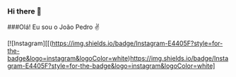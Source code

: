 ### Hi there 👋
###Olá! Eu sou o João Pedro ✌

[![Instagram][[(https://img.shields.io/badge/Instagram-E4405F?style=for-the-badge&logo=instagram&logoColor=white)https://img.shields.io/badge/Instagram-E4405F?style=for-the-badge&logo=instagram&logoColor=white]
